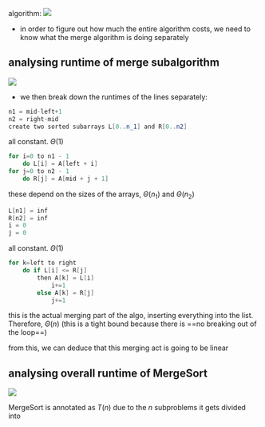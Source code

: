 algorithm:
![](https://i.imgur.com/XwOr4WD.png)


- in order to figure out how much the entire algorithm costs, we need to know what the merge algorithm is doing separately

## analysing runtime of merge subalgorithm

![](https://i.imgur.com/sVJX3VN.png)


- we then break down the runtimes of the lines separately:
```Java
n1 = mid-left+1
n2 = right-mid
create two sorted subarrays L[0..n_1] and R[0..n2]
```
all constant. $\Theta(1)$

```Java
for i=0 to n1 - 1
	do L[i] = A[left + i]
for j=0 to n2 - 1
	do R[j] = A[mid + j + 1]
```
these depend on the sizes of the arrays, $\Theta(n_1)$ and $\Theta(n_2)$

```Java
L[n1] = inf
R[n2] = inf
i = 0
j = 0
```
all constant. $\Theta(1)$

```Java
for k=left to right
	do if L[i] <= R[j]
		then A[k] = L[i]
			i+=1
		else A[k] = R[j]
			j+=1
```
this is the actual merging part of the algo, inserting everything into the list.
Therefore, $\Theta(n)$ (this is a tight bound because there is ==no breaking out of the loop==)

from this, we can deduce that this merging act is going to be linear

## analysing overall runtime of MergeSort
![](https://i.imgur.com/rFgZnX9.png)


MergeSort is annotated as $T(n)$ due to the $n$ subproblems it gets divided into
